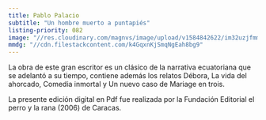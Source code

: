 ```yaml
---
title: Pablo Palacio
subtitle: "Un hombre muerto a puntapiés"
listing-priority: 082
image: "//res.cloudinary.com/magnvs/image/upload/v1584842622/im32uzjfmmknwal9xziq.jpg"
mmdg: "//cdn.filestackcontent.com/k4GqxnKjSmqNgEah8bg9"
---
```

La obra de este gran escritor es un clásico de la narrativa ecuatoriana que se adelantó a su tiempo, contiene además los relatos Débora, La vida del ahorcado, Comedia inmortal y Un nuevo caso de Mariage en trois.

La presente edición digital en Pdf fue realizada por la Fundación Editorial el perro y la rana (2006) de Caracas.
